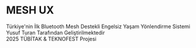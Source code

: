 # MESH UX
Türkiye'nin İlk Bluetooth Mesh Destekli Engelsiz Yaşam Yönlendirme Sistemi  
Yusuf Turan Tarafından Geliştirilmektedir  
2025 TÜBİTAK & TEKNOFEST Projesi  
